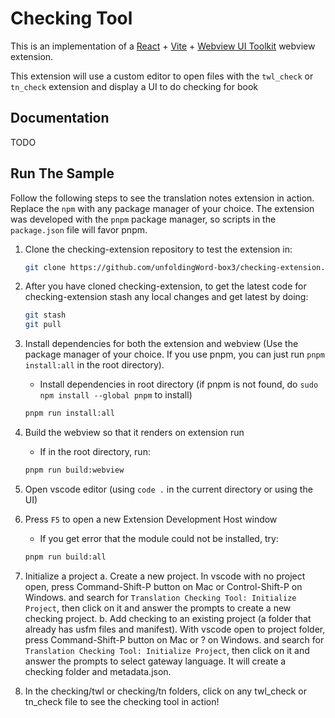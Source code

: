 # Checking Tool

This is an implementation of a [React](https://reactjs.org/) + [Vite](https://vitejs.dev/) + [Webview UI Toolkit](https://github.com/microsoft/vscode-webview-ui-toolkit) webview extension.

This extension will use a custom editor to open files with the `twl_check` or `tn_check` extension and display a UI to do checking for book 

## Documentation

TODO

## Run The Sample
Follow the following steps to see the translation notes extension in action. Replace the `npm` with any package manager of your choice. The extension was developed with the `pnpm` package manager, so scripts in the `package.json` file will favor pnpm.

1. Clone the checking-extension repository to test the extension in:
    ```bash
    git clone https://github.com/unfoldingWord-box3/checking-extension.git
    ```

2. After you have cloned checking-extension, to get the latest code for checking-extension stash any local changes and get latest by doing:
    ```bash
    git stash
    git pull
    ```

3. Install dependencies for both the extension and webview (Use the package manager of your choice. If you use pnpm, you can just run `pnpm install:all` in the root directory).

    - Install dependencies in root directory (if pnpm is not found, do `sudo npm install --global pnpm` to install)
    ```bash
    pnpm run install:all
    ```

4. Build the webview so that it renders on extension run

    - If in the root directory, run:
    ```bash
    pnpm run build:webview
    ```

5. Open vscode editor (using `code .` in the current directory or using the UI)

6. Press `F5` to open a new Extension Development Host window

   - If you get error that the module could not be installed, try:
    ```bash
    pnpm run build:all
    ```

7. Initialize a project
   a. Create a new project.  In vscode with no project open, press Command-Shift-P button on Mac or Control-Shift-P on Windows. and search for `Translation Checking Tool: Initialize Project`, then click on it and answer the prompts to create a new checking project.
   b. Add checking to an existing project (a folder that already has usfm files and manifest).  With vscode open to project folder, press Command-Shift-P button on Mac or ? on Windows. and search for `Translation Checking Tool: Initialize Project`, then click on it and answer the prompts to select gateway language.  It will create a checking folder and metadata.json.

8. In the checking/twl or checking/tn folders, click on any twl_check or tn_check file to see the checking tool in action!

